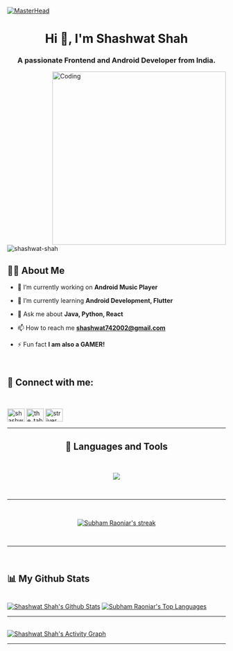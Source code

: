 [![MasterHead](https://1.bp.blogspot.com/-7A4WynwLsMw/XbBpCXG8fHI/AAAAAAAAMt4/uOa1bpLskYgrwGbllhSu2SDj_Mig8SXJQCLcBGAsYHQ/s1600/2000_600px.gif)](https://shashwat-shah.io)
<h1 align="center">Hi 👋, I'm Shashwat Shah</h1>
<h3 align="center">A passionate Frontend and Android Developer from India.</h3>
<img align="right" alt="Coding" width="400" src="https://cdn.dribbble.com/users/1292677/screenshots/6139167/media/5387dc7e035b3efe9d94516044de66a4.gif">

</br>


<p align="left"> <img src="https://komarev.com/ghpvc/?username=shashwat-shah&label=Profile%20views&color=0e75b6&style=flat" alt="shashwat-shah" /> </p>

## 🙋‍♂️ About Me

- 🔭 I’m currently working on **Android Music Player**

- 🌱 I’m currently learning **Android Development, Flutter**

- 💬 Ask me about **Java, Python, React**

- 📫 How to reach me **shashwat742002@gmail.com**

- ⚡ Fun fact **I am also a GAMER!**

  </br>

<h2 align="left">🔗 Connect with me:</h2><br>
<p align="left">
<a href="https://linkedin.com/in/shashwat-shah-7a1685223" target="blank"><img align="center" src="https://raw.githubusercontent.com/rahuldkjain/github-profile-readme-generator/master/src/images/icons/Social/linked-in-alt.svg" alt="shashwat-shah-7a1685223" height="30" width="40" /></a>
<a href="https://instagram.com/the_tablaguy_02" target="blank"><img align="center" src="https://raw.githubusercontent.com/rahuldkjain/github-profile-readme-generator/master/src/images/icons/Social/instagram.svg" alt="the_tablaguy_02" height="30" width="40" /></a>
<a href="https://www.hackerrank.com/striver_code" target="blank"><img align="center" src="https://raw.githubusercontent.com/rahuldkjain/github-profile-readme-generator/master/src/images/icons/Social/hackerrank.svg" alt="striver_code" height="30" width="40" /></a>
</p>


---
<h2 align="center"> 🚀 Languages and Tools</h2> <br>
<p align="center">
  <a href="https://skillicons.dev">
    <img src="https://skillicons.dev/icons?i=java,androidstudio,js,html,css,python,react,c,cpp,netlify,bootstrap,tailwind,sass,vscode,jquery,figma,github,md,kotlin,materialui&theme=dark&perline=10" />
  </a>
</p>

<br>
<hr>
<!-- <p><img align="left" src="https://github-readme-stats.vercel.app/api/top-langs?username=shashwat-shah&show_icons=true&locale=en&layout=compact" alt="shashwat-shah" />&nbsp;<img align="center" src="https://github-readme-stats.vercel.app/api?username=shashwat-shah&show_icons=true&locale=en" alt="shashwat-shah" /></p> -->


<!-- 
<p><img align="center" src="https://github-readme-streak-stats.herokuapp.com/?user=shashwat-shah&" alt="shashwat-shah" /></p> -->



<br/>

<p align="center">
    <a href="https://github.com/shashwat-shah/github-readme-streak-stats">
        <img title="🔥 Get streak stats for your profile at git.io/streak-stats" alt="Subham Raoniar's streak" src="https://github-readme-streak-stats.herokuapp.com/?user=shashwat-shah&theme=black-ice&hide_border=true&stroke=0000&background=060A0CD0"/>
    </a>
</p>
<br/>
<hr>
<br/>

## 📊 My Github Stats

  <br/>
    <a href="https://github.com/shashwat-shah/github-readme-stats"><img alt="Shashwat Shah's Github Stats" src="https://github-readme-stats.vercel.app/api?username=shashwat-shah&show_icons=true&count_private=true&theme=react&hide_border=true&bg_color=0D1117" /></a>
  <a href="https://github.com/shashwat-shah/github-readme-stats"><img alt="Subham Raoniar's Top Languages" src="https://github-readme-stats.vercel.app/api/top-langs/?username=shashwat-shah&langs_count=8&count_private=true&layout=compact&theme=react&hide_border=true&bg_color=0D1117" /></a>
  <br/>


<hr>
<br>
<a href="https://github.com/shashwat-shah/github-readme-activity-graph"><img alt="Shashwat Shah's Activity Graph" src="https://activity-graph.herokuapp.com/graph?username=shashwat-shah&bg_color=0D1117&color=5BCDEC&line=5BCDEC&point=FFFFFF&hide_border=true" /></a>

<br/>
<hr>
<br/>
